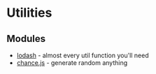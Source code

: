 # Utilities

## Modules

* [lodash](https://github.com/lodash/lodash) - almost every util function you'll need
* [chance.js](https://github.com/chancejs/chancejs) - generate random anything
